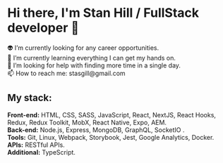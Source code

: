 <h1>Hi there, I'm Stan Hill / FullStack developer 👋</h1>
👽 I’m currently looking for any career opportunities. 
<br/>🦁 I’m currently learning everything I can get my hands on.
<br/>🐰 I’m looking for help with finding more time in a single day.
<br/>📫 How to reach me: stasgill@gmail.com
<h2>My stack:</h2> 
<b>Front-end:</b> HTML, CSS, SASS, JavaScript, React, NextJS, React Hooks,
Redux, Redux Toolkit, MobX, React Native, Expo, AEM.
<br/><b>Back-end:</b> Node.js, Express, MongoDB, GraphQL, SocketIO .
<br/><b>Tools:</b> Git, Linux, Webpack, Storybook, Jest, Google Analytics, Docker.
<br/><b>APIs:</b> RESTful APIs.
<br/><b>Additional:</b> TypeScript.

